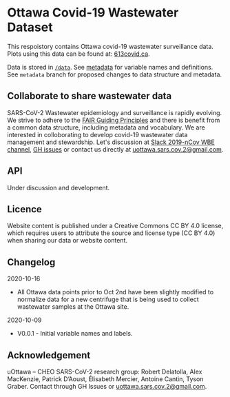 # Ottawa Covid-19 Wastewater Dataset

This respoistory contains Ottawa covid-19 wastewater surveillance data. Plots using this data can be found at: [613covid.ca](https://613covid.ca/wastewater).

Data is stored in [`/data`](data/). See [metadata](metadata.md) for variable names and definitions. See `metadata` branch for proposed changes to data structure and metadata. 

## Collaborate to share wastewater data

SARS-CoV-2 Wastewater epidemiology and surveillance is rapidly evolving. We strive to adhere to the [FAIR Guiding Principles](https://www.go-fair.org/fair-principles/) and there is benefit from a common data structure, including metadata and vocabulary. We are interested in colloborating to develop covid-19 wastewater data management and stewardship. Let's discussion at [Slack 2019-nCov WBE channel](https://2019-ncovwbe.slack.com), [GH issues](https://github.com/Big-Life-Lab/covid-19-wastewater/issues) or contact us directly at uottawa.sars.cov.2@gmail.com. 

## API

Under discussion and development.

## Licence 

Website content is published under a Creative Commons CC BY 4.0 license, which requires users to attribute the source and license type (CC BY 4.0) when sharing our data or website content.

## Changelog

2020-10-16

- All Ottawa data points prior to Oct 2nd have been slightly modified to normalize data for a new centrifuge that is being used to collect wastewater samples at the Ottawa site.

2020-10-09

- V0.0.1 - Initial variable names and labels.

## Acknowledgement

uOttawa – CHEO SARS-CoV-2 research group: Robert Delatolla, Alex MacKenzie, Patrick D’Aoust, Élisabeth Mercier, Antoine Cantin, Tyson Graber. Contact through GH Issues or uottawa.sars.cov.2@gmail.com.

